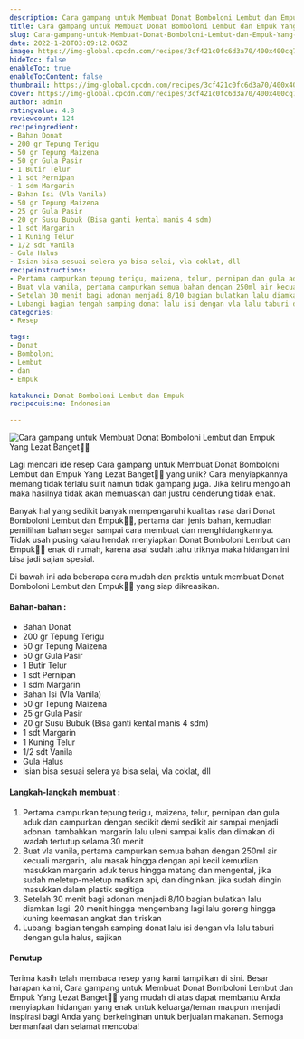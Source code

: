 ```yaml
---
description: Cara gampang untuk Membuat Donat Bomboloni Lembut dan Empuk Yang Lezat Banget"
title: Cara gampang untuk Membuat Donat Bomboloni Lembut dan Empuk Yang Lezat Banget
slug: Cara-gampang-untuk-Membuat-Donat-Bomboloni-Lembut-dan-Empuk-Yang-Lezat-Banget
date: 2022-1-28T03:09:12.063Z
image: https://img-global.cpcdn.com/recipes/3cf421c0fc6d3a70/400x400cq70/photo.jpg
hideToc: false
enableToc: true
enableTocContent: false
thumbnail: https://img-global.cpcdn.com/recipes/3cf421c0fc6d3a70/400x400cq70/photo.jpg
cover: https://img-global.cpcdn.com/recipes/3cf421c0fc6d3a70/400x400cq70/photo.jpg
author: admin
ratingvalue: 4.8
reviewcount: 124
recipeingredient:
- Bahan Donat
- 200 gr Tepung Terigu
- 50 gr Tepung Maizena
- 50 gr Gula Pasir
- 1 Butir Telur
- 1 sdt Pernipan
- 1 sdm Margarin
- Bahan Isi (Vla Vanila)
- 50 gr Tepung Maizena
- 25 gr Gula Pasir
- 20 gr Susu Bubuk (Bisa ganti kental manis 4 sdm)
- 1 sdt Margarin
- 1 Kuning Telur
- 1/2 sdt Vanila
- Gula Halus
- Isian bisa sesuai selera ya bisa selai, vla coklat, dll
recipeinstructions:
- Pertama campurkan tepung terigu, maizena, telur, pernipan dan gula aduk dan campurkan dengan sedikit demi sedikit air sampai menjadi adonan. tambahkan margarin lalu uleni sampai kalis dan dimakan di wadah tertutup selama 30 menit
- Buat vla vanila, pertama campurkan semua bahan dengan 250ml air kecuali margarin, lalu masak hingga dengan api kecil kemudian masukkan margarin aduk terus hingga matang dan mengental, jika sudah meletup-meletup matikan api, dan dinginkan. jika sudah dingin masukkan dalam plastik segitiga
- Setelah 30 menit bagi adonan menjadi 8/10 bagian bulatkan lalu diamkan lagi. 20 menit hingga mengembang lagi lalu goreng hingga kuning keemasan angkat dan tiriskan
- Lubangi bagian tengah samping donat lalu isi dengan vla lalu taburi dengan gula halus, sajikan
categories:
- Resep

tags:
- Donat
- Bomboloni
- Lembut
- dan
- Empuk

katakunci: Donat Bomboloni Lembut dan Empuk
recipecuisine: Indonesian

---
```


![Cara gampang untuk Membuat Donat Bomboloni Lembut dan Empuk Yang Lezat Banget👩‍🍳](https://img-global.cpcdn.com/recipes/3cf421c0fc6d3a70/400x400cq70/photo.jpg)

Lagi mencari ide resep Cara gampang untuk Membuat Donat Bomboloni Lembut dan Empuk Yang Lezat Banget👩‍🍳 yang unik? Cara menyiapkannya memang tidak terlalu sulit namun tidak gampang juga. Jika keliru mengolah maka hasilnya tidak akan memuaskan dan justru cenderung tidak enak.

Banyak hal yang sedikit banyak mempengaruhi kualitas rasa dari Donat Bomboloni Lembut dan Empuk👩‍🍳, pertama dari jenis bahan, kemudian pemilihan bahan segar sampai cara membuat dan menghidangkannya. Tidak usah pusing kalau hendak menyiapkan Donat Bomboloni Lembut dan Empuk👩‍🍳 enak di rumah, karena asal sudah tahu triknya maka hidangan ini bisa jadi sajian spesial.

Di bawah ini ada beberapa cara mudah dan praktis untuk membuat Donat Bomboloni Lembut dan Empuk👩‍🍳 yang siap dikreasikan.

<!--inarticleads1-->

#### Bahan-bahan :

- Bahan Donat
- 200 gr Tepung Terigu
- 50 gr Tepung Maizena
- 50 gr Gula Pasir
- 1 Butir Telur
- 1 sdt Pernipan
- 1 sdm Margarin
- Bahan Isi (Vla Vanila)
- 50 gr Tepung Maizena
- 25 gr Gula Pasir
- 20 gr Susu Bubuk (Bisa ganti kental manis 4 sdm)
- 1 sdt Margarin
- 1 Kuning Telur
- 1/2 sdt Vanila
- Gula Halus
- Isian bisa sesuai selera ya bisa selai, vla coklat, dll

<!--inarticleads2-->

#### Langkah-langkah membuat :

1. Pertama campurkan tepung terigu, maizena, telur, pernipan dan gula aduk dan campurkan dengan sedikit demi sedikit air sampai menjadi adonan. tambahkan margarin lalu uleni sampai kalis dan dimakan di wadah tertutup selama 30 menit
1. Buat vla vanila, pertama campurkan semua bahan dengan 250ml air kecuali margarin, lalu masak hingga dengan api kecil kemudian masukkan margarin aduk terus hingga matang dan mengental, jika sudah meletup-meletup matikan api, dan dinginkan. jika sudah dingin masukkan dalam plastik segitiga
1. Setelah 30 menit bagi adonan menjadi 8/10 bagian bulatkan lalu diamkan lagi. 20 menit hingga mengembang lagi lalu goreng hingga kuning keemasan angkat dan tiriskan
1. Lubangi bagian tengah samping donat lalu isi dengan vla lalu taburi dengan gula halus, sajikan

#### Penutup

Terima kasih telah membaca resep yang kami tampilkan di sini. Besar harapan kami, Cara gampang untuk Membuat Donat Bomboloni Lembut dan Empuk Yang Lezat Banget👩‍🍳 yang mudah di atas dapat membantu Anda menyiapkan hidangan yang enak untuk keluarga/teman maupun menjadi inspirasi bagi Anda yang berkeinginan untuk berjualan makanan. Semoga bermanfaat dan selamat mencoba!